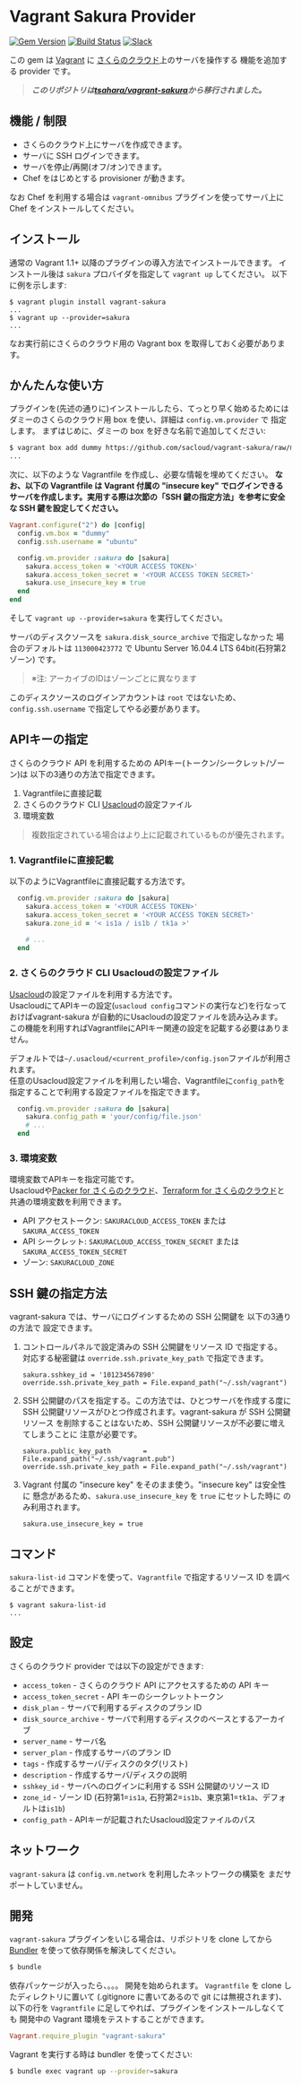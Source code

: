 # Vagrant Sakura Provider

[![Gem Version](https://badge.fury.io/rb/vagrant-sakura.png)](http://badge.fury.io/rb/vagrant-sakura)
[![Build Status](https://travis-ci.org/sacloud/vagrant-sakura.svg?branch=master)](https://travis-ci.org/sacloud/vagrant-sakura)
[![Slack](https://slack.usacloud.jp/badge.svg)](https://slack.usacloud.jp/)  

この gem は [Vagrant](http://www.vagrantup.com) に
[さくらのクラウド](http://cloud.sakura.ad.jp)上のサーバを操作する
機能を追加する provider です。

> __*このリポジトリは[tsahara/vagrant-sakura](https://github.com/tsahara/vagrant-sakura)から移行されました。*__

## 機能 / 制限

* さくらのクラウド上にサーバを作成できます。
* サーバに SSH ログインできます。
* サーバを停止/再開(オフ/オン)できます。
* Chef をはじめとする provisioner が動きます。

なお Chef を利用する場合は `vagrant-omnibus` プラグインを使ってサーバ上に
Chef をインストールしてください。

## インストール

通常の Vagrant 1.1+ 以降のプラグインの導入方法でインストールできます。
インストール後は `sakura` プロバイダを指定して `vagrant up` してください。
以下に例を示します:

```
$ vagrant plugin install vagrant-sakura
...
$ vagrant up --provider=sakura
...
```

なお実行前にさくらのクラウド用の Vagrant box を取得しておく必要があります。

## かんたんな使い方

プラグインを(先述の通りに)インストールしたら、てっとり早く始めるためには
ダミーのさくらのクラウド用 box を使い、詳細は `config.vm.provider` で
指定します。
まずはじめに、ダミーの box を好きな名前で追加してください:

```sh
$ vagrant box add dummy https://github.com/sacloud/vagrant-sakura/raw/master/dummy.box
...
```

次に、以下のような Vagrantfile を作成し、必要な情報を埋めてください。
**なお、以下の Vagrantfile は Vagrant 付属の "insecure key" でログインできる
サーバを作成します。実用する際は次節の「SSH 鍵の指定方法」を参考に安全な
SSH 鍵を設定してください。**

```Ruby
Vagrant.configure("2") do |config|
  config.vm.box = "dummy"
  config.ssh.username = "ubuntu"

  config.vm.provider :sakura do |sakura|
    sakura.access_token = '<YOUR ACCESS TOKEN>'
    sakura.access_token_secret = '<YOUR ACCESS TOKEN SECRET>'
    sakura.use_insecure_key = true
  end
end
```

そして ``vagrant up --provider=sakura`` を実行してください。

サーバのディスクソースを ``sakura.disk_source_archive`` で指定しなかった
場合のデフォルトは ``113000423772`` で
Ubuntu Server 16.04.4 LTS 64bit(石狩第2ゾーン)
です。

> ※注: アーカイブのIDはゾーンごとに異なります

このディスクソースのログインアカウントは ``root`` ではないため、
``config.ssh.username`` で指定してやる必要があります。

## APIキーの指定

さくらのクラウド API を利用するための APIキー(トークン/シークレット/ゾーン)は 以下の3通りの方法で指定できます。

 1. Vagrantfileに直接記載
 2. さくらのクラウド CLI [Usacloud](https://github.com/sacloud/usacloud)の設定ファイル
 3. 環境変数

> 複数指定されている場合はより上に記載されているものが優先されます。

### 1. Vagrantfileに直接記載

以下のようにVagrantfileに直接記載する方法です。

```Ruby
  config.vm.provider :sakura do |sakura|
    sakura.access_token = '<YOUR ACCESS TOKEN>'
    sakura.access_token_secret = '<YOUR ACCESS TOKEN SECRET>'
    sakura.zone_id = '< is1a / is1b / tk1a >'
    
    # ...
  end
```

### 2. さくらのクラウド CLI Usacloudの設定ファイル

[Usacloud](https://github.com/sacloud/usacloud)の設定ファイルを利用する方法です。  
UsacloudにてAPIキーの設定(`usacloud config`コマンドの実行など)を行なっておけばvagrant-sakura が自動的にUsacloudの設定ファイルを読み込みます。
この機能を利用すればVagrantfileにAPIキー関連の設定を記載する必要はありません。

デフォルトでは`~/.usacloud/<current_profile>/config.json`ファイルが利用されます。  
任意のUsacloud設定ファイルを利用したい場合、Vagrantfileに`config_path`を指定することで利用する設定ファイルを指定できます。

```Ruby
  config.vm.provider :sakura do |sakura|
    sakura.config_path = 'your/config/file.json'
    # ...
  end
```

### 3. 環境変数

環境変数でAPIキーを指定可能です。  
Usacloudや[Packer for さくらのクラウド](https://github.com/sacloud/packer-builder-sakuracloud)、[Terraform for さくらのクラウド](https://github.com/sacloud/terraform-provider-sakuracloud)と共通の環境変数を利用できます。  

- API アクセストークン: `SAKURACLOUD_ACCESS_TOKEN` または `SAKURA_ACCESS_TOKEN`
- API シークレット: `SAKURACLOUD_ACCESS_TOKEN_SECRET` または `SAKURA_ACCESS_TOKEN_SECRET`
- ゾーン: `SAKURACLOUD_ZONE`

## SSH 鍵の指定方法

vagrant-sakura では、サーバにログインするための SSH 公開鍵を 以下の3通りの方法で
設定できます。

 1. コントロールパネルで設定済みの SSH 公開鍵をリソース ID で指定する。
    対応する秘密鍵は ``override.ssh.private_key_path`` で指定できます。
    ```
    sakura.sshkey_id = '101234567890'
    override.ssh.private_key_path = File.expand_path("~/.ssh/vagrant")
    ```

 2. SSH 公開鍵のパスを指定する。この方法では、ひとつサーバを作成する度に SSH
    公開鍵リソースがひとつ作成されます。vagrant-sakura が SSH 公開鍵リソース
    を削除することはないため、SSH 公開鍵リソースが不必要に増えてしまうことに
    注意が必要です。
    ```
    sakura.public_key_path        = File.expand_path("~/.ssh/vagrant.pub")
    override.ssh.private_key_path = File.expand_path("~/.ssh/vagrant")
    ```

 3. Vagrant 付属の "insecure key" をそのまま使う。"insecure key" は安全性に
    懸念があるため、``sakura.use_insecure_key`` を `true` にセットした時に
    のみ利用されます。
    ```
    sakura.use_insecure_key = true
    ```


## コマンド
`sakura-list-id` コマンドを使って、`Vagrantfile` で指定するリソース ID
を調べることができます。
```
$ vagrant sakura-list-id
...
```

## 設定

さくらのクラウド provider では以下の設定ができます:

- ``access_token`` - さくらのクラウド API にアクセスするための API キー
- ``access_token_secret`` - API キーのシークレットトークン
- ``disk_plan`` - サーバで利用するディスクのプラン ID
- ``disk_source_archive`` - サーバで利用するディスクのベースとするアーカイブ
- ``server_name`` - サーバ名
- ``server_plan`` - 作成するサーバのプラン ID
- ``tags`` - 作成するサーバ/ディスクのタグ(リスト)
- ``description`` - 作成するサーバ/ディスクの説明
- ``sshkey_id`` - サーバへのログインに利用する SSH 公開鍵のリソース ID
- ``zone_id`` - ゾーン ID (石狩第1=`is1a`, 石狩第2=`is1b`、東京第1=`tk1a`、デフォルトは`is1b`)
- ``config_path`` - APIキーが記載されたUsacloud設定ファイルのパス

## ネットワーク
``vagrant-sakura`` は ``config.vm.network`` を利用したネットワークの構築を
まだサポートしていません。

## 開発

``vagrant-sakura`` プラグインをいじる場合は、リポジトリを clone してから
[Bundler](http://gembundler.com/) を使って依存関係を解決してください。
```sh
$ bundle
```
依存パッケージが入ったら、。。。
開発を始められます。
``Vagrantfile`` を clone したディレクトリに置いて
(.gitignore に書いてあるので git には無視されます)、
以下の行を ``Vagrantfile`` に足してやれば、プラグインをインストールしなくても
開発中の Vagrant 環境をテストすることができます。
```Ruby
Vagrant.require_plugin "vagrant-sakura"
```

Vagrant を実行する時は bundler を使ってください:
```sh
$ bundle exec vagrant up --provider=sakura
```
